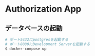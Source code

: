 # Authorization App

## データベースの起動

```bash
# ポート5432にpostgresを起動する
# ポート8080にDevelopment Serverを起動する
$ docker-compose up
```

